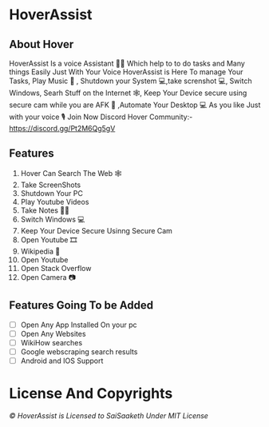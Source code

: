 # HoverAssist #
## About Hover ##
HoverAssist Is a voice Assistant 👨‍🏭 Which help to to do tasks and Many things Easily Just With Your Voice
HoverAssist is Here To manage Your Tasks, Play Music 🎼 , Shutdown your System 💻,take screnshot 💻, Switch Windows, Searh Stuff on the Internet 🕸, Keep Your Device secure using secure cam while you are AFK 🔐 ,Automate Your Desktop 💻 As you like Just with your voice 🎙
Join Now Discord Hover Community:- https://discord.gg/Pt2M6Qg5gV
## Features ##
1. Hover Can Search The Web 🕸
2. Take ScreenShots 
3. Shutdown Your PC
4. Play Youtube Videos
5. Take Notes 📝📒
6. Switch Windows 💻
7. Keep Your Device Secure Usinng Secure Cam 
8. Open Youtube 🎞
9. Wikipedia 📔
10. Open Youtube
11. Open Stack Overflow
12. Open Camera 📷
## Features Going To be Added ##
- [ ] Open Any App Installed On your pc
- [ ] Open Any Websites 
- [ ] WikiHow searches 
- [ ] Google webscraping search results
- [ ] Android and IOS Support
# License And Copyrights #
*© HoverAssist is Licensed to SaiSaaketh Under MIT License*
